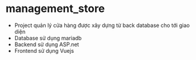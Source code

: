 # management_store
- Project quản lý cửa hàng được xây dựng từ back database cho tới giao diện
- Database sử dụng mariadb
- Backend sử dụng ASP.net
- Frontend sử dụng Vuejs
